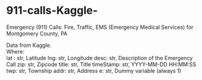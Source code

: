 # 911-calls-Kaggle-
Emergency (911) Calls: Fire, Traffic, EMS (Emergency Medical Services) for Montgomery County, PA

Data from Kaggle.  
Where:  
lat : str, Latitude 
lng: str, Longitude 
desc: str, Description of the Emergency Call 
zip: str, Zipcode 
title: str, Title 
timeStamp: str, YYYY-MM-DD HH:MM:SS 
twp: str, Township 
addr: str, Address 
e: str, Dummy variable (always 1)
